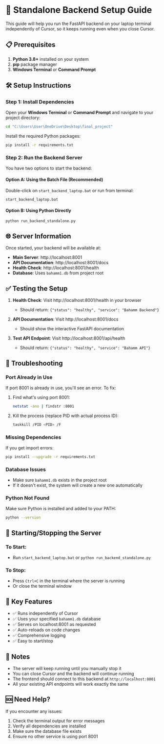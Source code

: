 # 🚀 Standalone Backend Setup Guide

This guide will help you run the FastAPI backend on your laptop terminal independently of Cursor, so it keeps running even when you close Cursor.

## 📋 Prerequisites

1. **Python 3.8+** installed on your system
2. **pip** package manager
3. **Windows Terminal** or **Command Prompt**

## 🛠️ Setup Instructions

### Step 1: Install Dependencies

Open your **Windows Terminal** or **Command Prompt** and navigate to your project directory:

```bash
cd "C:\Users\User\OneDrive\Desktop\final_project"
```

Install the required Python packages:

```bash
pip install -r requirements.txt
```

### Step 2: Run the Backend Server

You have two options to start the backend:

#### Option A: Using the Batch File (Recommended)
Double-click on `start_backend_laptop.bat` or run from terminal:

```bash
start_backend_laptop.bat
```

#### Option B: Using Python Directly
```bash
python run_backend_standalone.py
```

## 🌐 Server Information

Once started, your backend will be available at:

- **Main Server**: http://localhost:8001
- **API Documentation**: http://localhost:8001/docs
- **Health Check**: http://localhost:8001/health
- **Database**: Uses `bahamm1.db` from project root

## ✅ Testing the Setup

1. **Health Check**: Visit http://localhost:8001/health in your browser
   - Should return: `{"status": "healthy", "service": "Bahamm Backend"}`

2. **API Documentation**: Visit http://localhost:8001/docs
   - Should show the interactive FastAPI documentation

3. **Test API Endpoint**: Visit http://localhost:8001/api/health
   - Should return: `{"status": "healthy", "service": "Bahamm API"}`

## 🔧 Troubleshooting

### Port Already in Use
If port 8001 is already in use, you'll see an error. To fix:

1. Find what's using port 8001:
   ```bash
   netstat -ano | findstr :8001
   ```

2. Kill the process (replace PID with actual process ID):
   ```bash
   taskkill /PID <PID> /F
   ```

### Missing Dependencies
If you get import errors:
```bash
pip install --upgrade -r requirements.txt
```

### Database Issues
- Make sure `bahamm1.db` exists in the project root
- If it doesn't exist, the system will create a new one automatically

### Python Not Found
Make sure Python is installed and added to your PATH:
```bash
python --version
```

## 🔄 Starting/Stopping the Server

### To Start:
- Run `start_backend_laptop.bat` or `python run_backend_standalone.py`

### To Stop:
- Press `Ctrl+C` in the terminal where the server is running
- Or close the terminal window

## 🎯 Key Features

- ✅ Runs independently of Cursor
- ✅ Uses your specified `bahamm1.db` database
- ✅ Serves on localhost:8001 as requested
- ✅ Auto-reloads on code changes
- ✅ Comprehensive logging
- ✅ Easy to start/stop

## 📝 Notes

- The server will keep running until you manually stop it
- You can close Cursor and the backend will continue running
- The frontend should connect to this backend at `http://localhost:8001`
- All your existing API endpoints will work exactly the same

## 🆘 Need Help?

If you encounter any issues:

1. Check the terminal output for error messages
2. Verify all dependencies are installed
3. Make sure the database file exists
4. Ensure no other service is using port 8001
